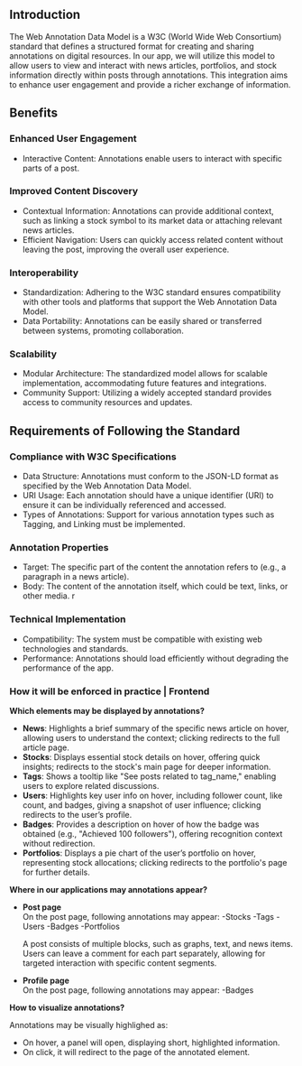 ## Introduction

The Web Annotation Data Model is a W3C (World Wide Web Consortium) standard that defines a structured format for creating and sharing annotations on digital resources. In our app, we will utilize this model to allow users to view and interact with news articles, portfolios, and stock information directly within posts through annotations. This integration aims to enhance user engagement and provide a richer exchange of information.

## Benefits

### Enhanced User Engagement

* Interactive Content: Annotations enable users to interact with specific parts of a post.

### Improved Content Discovery

* Contextual Information: Annotations can provide additional context, such as linking a stock symbol to its market data or attaching relevant news articles.
* Efficient Navigation: Users can quickly access related content without leaving the post, improving the overall user experience.

### Interoperability

* Standardization: Adhering to the W3C standard ensures compatibility with other tools and platforms that support the Web Annotation Data Model.
* Data Portability: Annotations can be easily shared or transferred between systems, promoting collaboration.
 
### Scalability

* Modular Architecture: The standardized model allows for scalable implementation, accommodating future features and integrations.
* Community Support: Utilizing a widely accepted standard provides access to community resources and updates.

## Requirements of Following the Standard

### Compliance with W3C Specifications

* Data Structure: Annotations must conform to the JSON-LD format as specified by the Web Annotation Data Model.
* URI Usage: Each annotation should have a unique identifier (URI) to ensure it can be individually referenced and accessed.
* Types of Annotations: Support for various annotation types such as Tagging, and Linking must be implemented.

### Annotation Properties

* Target: The specific part of the content the annotation refers to (e.g., a paragraph in a news article).
* Body: The content of the annotation itself, which could be text, links, or other media. r

### Technical Implementation

* Compatibility: The system must be compatible with existing web technologies and standards.
* Performance: Annotations should load efficiently without degrading the performance of the app.


### How it will be enforced in practice | Frontend

**Which elements may be displayed by annotations?**

- **News**: Highlights a brief summary of the specific news article on hover, allowing users to understand the context; clicking redirects to the full article page.
- **Stocks**: Displays essential stock details on hover, offering quick insights; redirects to the stock's main page for deeper information.
- **Tags**: Shows a tooltip like "See posts related to tag_name," enabling users to explore related discussions.
- **Users**: Highlights key user info on hover, including follower count, like count, and badges, giving a snapshot of user influence; clicking redirects to the user’s profile.
- **Badges**: Provides a description on hover of how the badge was obtained (e.g., "Achieved 100 followers"), offering recognition context without redirection.
- **Portfolios**: Displays a pie chart of the user’s portfolio on hover, representing stock allocations; clicking redirects to the portfolio's page for further details.


**Where in our applications may annotations appear?**
- **Post page**  
  On the post page, following annotations may appear:
  -Stocks
  -Tags
  -Users
  -Badges
  -Portfolios
  
    A post consists of multiple blocks, such as graphs, text, and news items. Users can leave a comment for each part separately, allowing for targeted interaction with specific content segments.

  
- **Profile page**  
  On the post page, following annotations may appear:
  -Badges

  

**How to visualize annotations?**

Annotations may be visually highlighed as: 
- On hover, a panel will open, displaying short, highlighted information. 
- On click, it will redirect to the page of the annotated element.